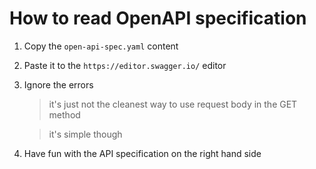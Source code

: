 # How to read OpenAPI specification

1. Copy the `open-api-spec.yaml` content
1. Paste it to the `https://editor.swagger.io/` editor
1. Ignore the errors 
    >it's just not the cleanest way to use request body in the GET method

    >it's simple though
1. Have fun with the API specification on the right hand side